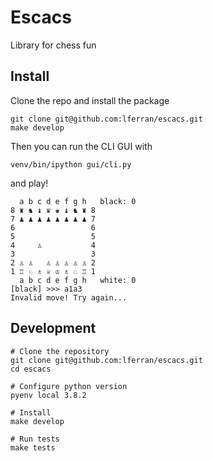 # Escacs

Library for chess fun

## Install

Clone the repo and install the package

``` shell
git clone git@github.com:lferran/escacs.git
make develop
```

Then you can run the CLI GUI with

``` shell
venv/bin/ipython gui/cli.py
```

and play!

``` shell
  a b c d e f g h   black: 0
8 ♜ ♞ ♝ ♛ ♚ ♝ ♞ ♜ 8
7 ♟ ♟ ♟ ♟ ♟ ♟ ♟ ♟ 7
6                 6
5                 5
4     ♙           4
3                 3
2 ♙ ♙   ♙ ♙ ♙ ♙ ♙ 2
1 ♖ ♘ ♗ ♕ ♔ ♗ ♘ ♖ 1
  a b c d e f g h   white: 0
[black] >>> a1a3
Invalid move! Try again...

```

## Development

``` shell
# Clone the repository
git clone git@github.com:lferran/escacs.git
cd escacs

# Configure python version
pyenv local 3.8.2

# Install
make develop

# Run tests
make tests
```

